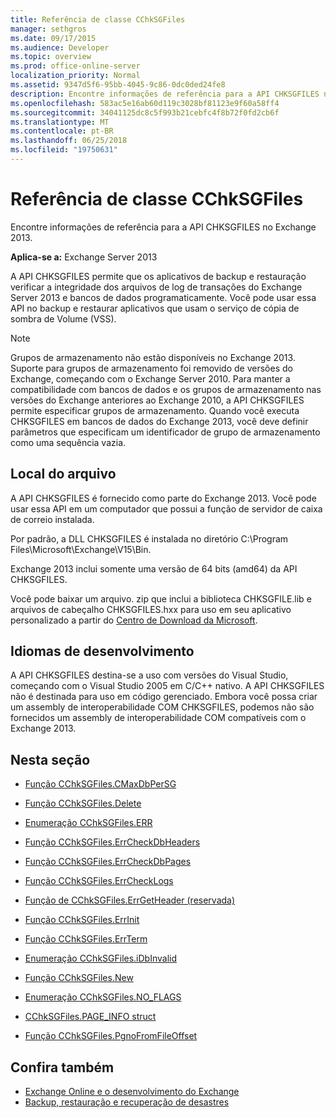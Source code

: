 ```yaml
---
title: Referência de classe CChkSGFiles
manager: sethgros
ms.date: 09/17/2015
ms.audience: Developer
ms.topic: overview
ms.prod: office-online-server
localization_priority: Normal
ms.assetid: 9347d5f6-95bb-4045-9c86-0dc0ded24fe8
description: Encontre informações de referência para a API CHKSGFILES no Exchange 2013.
ms.openlocfilehash: 583ac5e16ab60d119c3028bf81123e9f60a58ff4
ms.sourcegitcommit: 34041125dc8c5f993b21cebfc4f8b72f0fd2cb6f
ms.translationtype: MT
ms.contentlocale: pt-BR
ms.lasthandoff: 06/25/2018
ms.locfileid: "19750631"
---
```

# <a name="cchksgfiles-class-reference"></a>Referência de classe CChkSGFiles

Encontre informações de referência para a API CHKSGFILES no Exchange 2013.
  
**Aplica-se a:** Exchange Server 2013 
  
A API CHKSGFILES permite que os aplicativos de backup e restauração verificar a integridade dos arquivos de log de transações do Exchange Server 2013 e bancos de dados programaticamente. Você pode usar essa API no backup e restaurar aplicativos que usam o serviço de cópia de sombra de Volume (VSS).
  
> [!NOTE]
> Grupos de armazenamento não estão disponíveis no Exchange 2013. Suporte para grupos de armazenamento foi removido de versões do Exchange, começando com o Exchange Server 2010. Para manter a compatibilidade com bancos de dados e os grupos de armazenamento nas versões do Exchange anteriores ao Exchange 2010, a API CHKSGFILES permite especificar grupos de armazenamento. Quando você executa CHKSGFILES em bancos de dados do Exchange 2013, você deve definir parâmetros que especificam um identificador de grupo de armazenamento como uma sequência vazia. 
  
## <a name="file-location"></a>Local do arquivo
<a name="bk_fileslocation"> </a>

A API CHKSGFILES é fornecido como parte do Exchange 2013. Você pode usar essa API em um computador que possui a função de servidor de caixa de correio instalada. 
  
Por padrão, a DLL CHKSGFILES é instalada no diretório C:\Program Files\Microsoft\Exchange\V15\Bin.
  
Exchange 2013 inclui somente uma versão de 64 bits (amd64) da API CHKSGFILES. 
  
Você pode baixar um arquivo. zip que inclui a biblioteca CHKSGFILE.lib e arquivos de cabeçalho CHKSGFILES.hxx para uso em seu aplicativo personalizado a partir do [Centro de Download da Microsoft](http://www.microsoft.com/en-us/download/details.aspx?id=36802).
  
## <a name="development-languages"></a>Idiomas de desenvolvimento
<a name="bk_developmentlanguages"> </a>

A API CHKSGFILES destina-se a uso com versões do Visual Studio, começando com o Visual Studio 2005 em C/C++ nativo. A API CHKSGFILES não é destinada para uso em código gerenciado. Embora você possa criar um assembly de interoperabilidade COM CHKSGFILES, podemos não são fornecidos um assembly de interoperabilidade COM compatíveis com o Exchange 2013.
  
## <a name="in-this-section"></a>Nesta seção
<a name="bk_inthissection"> </a>

- [Função CChkSGFiles.CMaxDbPerSG](cchksgfiles-cmaxdbpersg-function.md)
    
- [Função CChkSGFiles.Delete](cchksgfiles-delete-function.md)
    
- [Enumeração CChkSGFiles.ERR](cchksgfiles-err-enumeration.md)
    
- [Função CChkSGFiles.ErrCheckDbHeaders](cchksgfiles-errcheckdbheaders-function.md)
    
- [Função CChkSGFiles.ErrCheckDbPages](cchksgfiles-errcheckdbpages-function.md)
    
- [Função CChkSGFiles.ErrCheckLogs](cchksgfiles-errchecklogs-function.md)
    
- [Função de CChkSGFiles.ErrGetHeader (reservada)](cchksgfiles-errgetheader-function-reserved.md)
    
- [Função CChkSGFiles.ErrInit](cchksgfiles-errinit-function.md)
    
- [Função CChkSGFiles.ErrTerm](cchksgfiles-errterm-function.md)
    
- [Enumeração CChkSGFiles.iDbInvalid](cchksgfiles-idbinvalid-enumeration.md)
    
- [Função CChkSGFiles.New](cchksgfiles-new-function.md)
    
- [Enumeração CChkSGFiles.NO_FLAGS](cchksgfiles-no_flags-enumeration.md)
    
- [CChkSGFiles.PAGE_INFO struct](cchksgfiles-page_info-struct.md)
    
- [Função CChkSGFiles.PgnoFromFileOffset](cchksgfiles-pgnofromfileoffset-function.md)
    
## <a name="see-also"></a>Confira também

- [Exchange Online e o desenvolvimento do Exchange](../exchange-server-development.md)
- [Backup, restauração e recuperação de desastres](http://technet.microsoft.com/en-us/library/dd876874)
    

